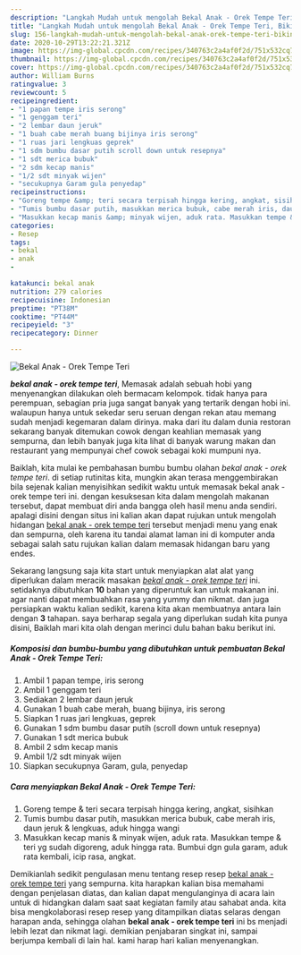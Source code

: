 ```yaml
---
description: "Langkah Mudah untuk mengolah Bekal Anak - Orek Tempe Teri, Bikin Ngiler"
title: "Langkah Mudah untuk mengolah Bekal Anak - Orek Tempe Teri, Bikin Ngiler"
slug: 156-langkah-mudah-untuk-mengolah-bekal-anak-orek-tempe-teri-bikin-ngiler
date: 2020-10-29T13:22:21.321Z
image: https://img-global.cpcdn.com/recipes/340763c2a4af0f2d/751x532cq70/bekal-anak-orek-tempe-teri-foto-resep-utama.jpg
thumbnail: https://img-global.cpcdn.com/recipes/340763c2a4af0f2d/751x532cq70/bekal-anak-orek-tempe-teri-foto-resep-utama.jpg
cover: https://img-global.cpcdn.com/recipes/340763c2a4af0f2d/751x532cq70/bekal-anak-orek-tempe-teri-foto-resep-utama.jpg
author: William Burns
ratingvalue: 3
reviewcount: 5
recipeingredient:
- "1 papan tempe iris serong"
- "1 genggam teri"
- "2 lembar daun jeruk"
- "1 buah cabe merah buang bijinya iris serong"
- "1 ruas jari lengkuas geprek"
- "1 sdm bumbu dasar putih scroll down untuk resepnya"
- "1 sdt merica bubuk"
- "2 sdm kecap manis"
- "1/2 sdt minyak wijen"
- "secukupnya Garam gula penyedap"
recipeinstructions:
- "Goreng tempe &amp; teri secara terpisah hingga kering, angkat, sisihkan"
- "Tumis bumbu dasar putih, masukkan merica bubuk, cabe merah iris, daun jeruk &amp; lengkuas, aduk hingga wangi"
- "Masukkan kecap manis &amp; minyak wijen, aduk rata. Masukkan tempe &amp; teri yg sudah digoreng, aduk hingga rata. Bumbui dgn gula garam, aduk rata kembali, icip rasa, angkat."
categories:
- Resep
tags:
- bekal
- anak
- 

katakunci: bekal anak  
nutrition: 279 calories
recipecuisine: Indonesian
preptime: "PT38M"
cooktime: "PT44M"
recipeyield: "3"
recipecategory: Dinner

---
```



![Bekal Anak - Orek Tempe Teri](https://img-global.cpcdn.com/recipes/340763c2a4af0f2d/751x532cq70/bekal-anak-orek-tempe-teri-foto-resep-utama.jpg)

<b><i>bekal anak - orek tempe teri</i></b>, Memasak adalah sebuah hobi yang menyenangkan dilakukan oleh bermacam kelompok. tidak hanya para perempuan, sebagian pria juga sangat banyak yang tertarik dengan hobi ini. walaupun hanya untuk sekedar seru seruan dengan rekan atau memang sudah menjadi kegemaran dalam dirinya. maka dari itu dalam dunia restoran sekarang banyak ditemukan cowok dengan keahlian memasak yang sempurna, dan lebih banyak juga kita lihat di banyak warung makan dan restaurant yang mempunyai chef cowok sebagai koki mumpuni nya.



Baiklah, kita mulai ke pembahasan bumbu bumbu olahan <i>bekal anak - orek tempe teri</i>. di setiap rutinitas kita, mungkin akan terasa menggembirakan bila sejenak kalian menyisihkan sedikit waktu untuk memasak bekal anak - orek tempe teri ini. dengan kesuksesan kita dalam mengolah makanan tersebut, dapat membuat diri anda bangga oleh hasil menu anda sendiri. apalagi disini dengan situs ini kalian akan dapat rujukan untuk mengolah hidangan <u>bekal anak - orek tempe teri</u> tersebut menjadi menu yang enak dan sempurna, oleh karena itu tandai alamat laman ini di komputer anda sebagai salah satu rujukan kalian dalam memasak hidangan baru yang endes.


Sekarang langsung saja kita start untuk menyiapkan alat alat yang diperlukan dalam meracik masakan <u><i>bekal anak - orek tempe teri</i></u> ini. setidaknya dibutuhkan <b>10</b> bahan yang diperuntuk kan untuk makanan ini. agar nanti dapat membuahkan rasa yang yummy dan nikmat. dan juga persiapkan waktu kalian sedikit, karena kita akan membuatnya antara lain dengan <b>3</b> tahapan. saya berharap segala yang diperlukan sudah kita punya disini, Baiklah mari kita olah dengan merinci dulu bahan baku berikut ini.

<!--inarticleads1-->

##### Komposisi dan bumbu-bumbu yang dibutuhkan untuk pembuatan Bekal Anak - Orek Tempe Teri:

1. Ambil 1 papan tempe, iris serong
1. Ambil 1 genggam teri
1. Sediakan 2 lembar daun jeruk
1. Gunakan 1 buah cabe merah, buang bijinya, iris serong
1. Siapkan 1 ruas jari lengkuas, geprek
1. Gunakan 1 sdm bumbu dasar putih (scroll down untuk resepnya)
1. Gunakan 1 sdt merica bubuk
1. Ambil 2 sdm kecap manis
1. Ambil 1/2 sdt minyak wijen
1. Siapkan secukupnya Garam, gula, penyedap




<!--inarticleads2-->

##### Cara menyiapkan Bekal Anak - Orek Tempe Teri:

1. Goreng tempe &amp; teri secara terpisah hingga kering, angkat, sisihkan
1. Tumis bumbu dasar putih, masukkan merica bubuk, cabe merah iris, daun jeruk &amp; lengkuas, aduk hingga wangi
1. Masukkan kecap manis &amp; minyak wijen, aduk rata. Masukkan tempe &amp; teri yg sudah digoreng, aduk hingga rata. Bumbui dgn gula garam, aduk rata kembali, icip rasa, angkat.




Demikianlah sedikit pengulasan menu tentang resep resep <u>bekal anak - orek tempe teri</u> yang sempurna. kita harapkan kalian bisa memahami dengan penjelasan diatas, dan kalian dapat mengulanginya di acara lain untuk di hidangkan dalam saat saat kegiatan family atau sahabat anda. kita bisa mengkolaborasi resep resep yang ditampilkan diatas selaras dengan harapan anda, sehingga olahan <b>bekal anak - orek tempe teri</b> ini bs menjadi lebih lezat dan nikmat lagi. demikian penjabaran singkat ini, sampai berjumpa kembali di lain hal. kami harap hari kalian menyenangkan.
